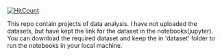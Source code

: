 [![HitCount](https://hits.dwyl.com/manab36/Data-Analysis.svg?style=flat-square&show=unique)](http://hits.dwyl.com/manab36/Data-Analysis)

This repo contain projects of data analysis. 
I have not uploaded the datasets, but have kept the link for the dataset in the notebooks(jupyter).
You can download the required dataset and keep the in 'dataset' folder to run the notebooks in your local machine.
